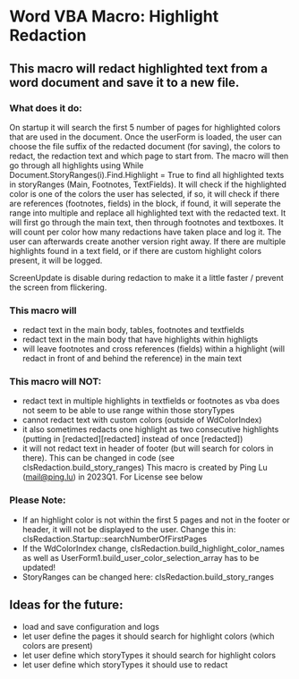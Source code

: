 # Word VBA Macro: Highlight Redaction
## This macro will redact highlighted text from a word document and save it to a new file.

### What does it do:
On startup it will search the first 5 number of pages for highlighted colors that are used in the document.
Once the userForm is loaded, the user can choose the file suffix of the redacted document (for saving), the colors to redact, the redaction text and which page to start from.
The macro will then go through all highlights using While Document.StoryRanges(i).Find.Highlight = True to find all highlighted texts in storyRanges (Main, Footnotes, TextFields).
It will check if the highlighted color is one of the colors the user has selected, if so, it will check if there are references (footnotes, fields) in the block, if found, it will seperate the range into multiple and replace all highlighted text with the redacted text. It will first go through the main text, then through footnotes and textboxes.
It will count per color how many redactions have taken place and log it. The user can afterwards create another version right away.
If there are multiple highlights found in a text field, or if there are custom highlight colors present, it will be logged.

ScreenUpdate is disable during redaction to make it a little faster / prevent the screen from flickering.


### This macro will
- redact text in the main body, tables, footnotes and textfields
- redact text in the main body that have highlights within highligts
- will leave footnotes and cross references (fields) within a highlight (will redact in front of and behind the reference) in the main text

### This macro will NOT:
- redact text in multiple highlights in textfields or footnotes as vba does not seem to be able to use range within those storyTypes
- cannot redact text with custom colors (outside of WdColorIndex)
- it also sometimes redacts one highlight as two consecutive highlights (putting in [redacted][redacted] instead of once [redacted])
- it will not redact text in header of footer (but will search for colors in there). This can be changed in code (see clsRedaction.build_story_ranges)
This macro is created by Ping Lu (mail@ping.lu) in 2023Q1. For License see below

### Please Note:
- If an highlight color is not within the first 5 pages and not in the footer or header, it will not be displayed to the user. Change this in: clsRedaction.Startup::searchNumberOfFirstPages
- If the WdColorIndex change, clsRedaction.build_highlight_color_names as well as UserForm1.build_user_color_selection_array has to be updated!
- StoryRanges can be changed here: clsRedaction.build_story_ranges

## Ideas for the future:
- load and save configuration and logs
- let user define the pages it should search for highlight colors (which colors are present)
- let user define which storyTypes it should search for highlight colors
- let user define which storyTypes it should use to redact


